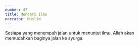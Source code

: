 ```yaml
---
number: 47
title: Mencari Ilmu
narrator: Muslim
---
```


Sesiapa yang menempuh jalan untuk menuntut ilmu, Allah akan memudahkan baginya jalan ke syurga.
